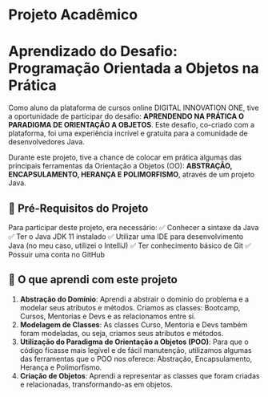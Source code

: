 # Projeto Acadêmico 
# Aprendizado do Desafio: Programação Orientada a Objetos na Prática

Como aluno da plataforma de cursos online DIGITAL INNOVATION ONE, tive a oportunidade de participar do desafio: **APRENDENDO NA PRÁTICA O PARADIGMA DE ORIENTAÇÃO A OBJETOS**. Este desafio, co-criado com a plataforma, foi uma experiência incrível e gratuita para a comunidade de desenvolvedores Java.

Durante este projeto, tive a chance de colocar em prática algumas das principais ferramentas da Orientação a Objetos (OO): **ABSTRAÇÃO, ENCAPSULAMENTO, HERANÇA E POLIMORFISMO**, através de um projeto Java.

## 🛑 Pré-Requisitos do Projeto

Para participar deste projeto, era necessário:
✅ Conhecer a sintaxe da Java
✅ Ter o Java JDK 11 instalado
✅ Utilizar uma IDE para desenvolvimento Java (no meu caso, utilizei o IntelliJ)
✅ Ter conhecimento básico de Git
✅ Possuir uma conta no GitHub

## 👣 O que aprendi com este projeto

1. **Abstração do Domínio**: Aprendi a abstrair o domínio do problema e a modelar seus atributos e métodos. Criamos as classes: Bootcamp, Cursos, Mentorias e Devs e as relacionamos entre si.
2. **Modelagem de Classes**: As classes Curso, Mentoria e Devs também foram modeladas, ou seja, criamos seus atributos e métodos.
3. **Utilização do Paradigma de Orientação a Objetos (POO)**: Para que o código ficasse mais legível e de fácil manutenção, utilizamos algumas das ferramentas que o POO nos oferece: Abstração, Encapsulamento, Herança e Polimorfismo.
4. **Criação de Objetos**: Aprendi a representar as classes que foram criadas e relacionadas, transformando-as em objetos.
